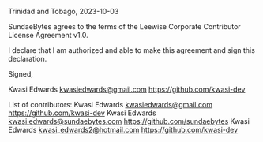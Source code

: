Trinidad and Tobago, 2023-10-03

SundaeBytes agrees to the terms of the Leewise Corporate Contributor License
Agreement v1.0.

I declare that I am authorized and able to make this agreement and sign this
declaration.

Signed,

Kwasi Edwards kwasiedwards@gmail.com   https://github.com/kwasi-dev

List of contributors:
Kwasi Edwards kwasiedwards@gmail.com   https://github.com/kwasi-dev
Kwasi Edwards kwasi.edwards@sundaebytes.com https://github.com/sundaebytes
Kwasi Edwards kwasi_edwards2@hotmail.com https://github.com/kwasi-dev
